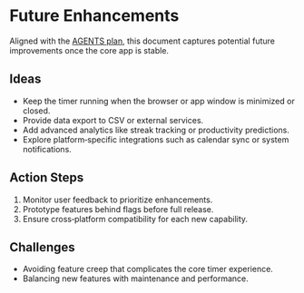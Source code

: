 # Future Enhancements

Aligned with the [AGENTS plan](../AGENTS.md), this document captures potential future improvements once the core app is stable.

## Ideas
- Keep the timer running when the browser or app window is minimized or closed.
- Provide data export to CSV or external services.
- Add advanced analytics like streak tracking or productivity predictions.
- Explore platform‑specific integrations such as calendar sync or system notifications.

## Action Steps
1. Monitor user feedback to prioritize enhancements.
2. Prototype features behind flags before full release.
3. Ensure cross‑platform compatibility for each new capability.

## Challenges
- Avoiding feature creep that complicates the core timer experience.
- Balancing new features with maintenance and performance.
